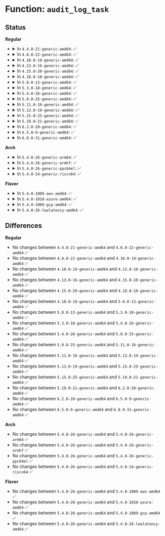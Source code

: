 # Function: <code>audit_log_task</code>

## Status
<b>Regular</b>
<ul>
<li>
<details>
<summary>In <code>4.4.0-21-generic-amd64</code>: ✅</summary>

```c
void audit_log_task(struct audit_buffer * ab)
```

```json
{
  "name": "audit_log_task",
  "collision_type": "Unique Static",
  "inline_type": "No",
  "funcs": [
    {
      "addr": 18446744071580052176,
      "name": "audit_log_task",
      "external": false,
      "loc": "kernel/auditsc.c:2359",
      "file": "kernel/auditsc.c",
      "inline": "seen, unknown",
      "caller_inline": [],
      "caller_func": [
        "kernel/auditsc.c:audit_core_dumps",
        "kernel/auditsc.c:__audit_seccomp"
      ]
    }
  ],
  "symbols": [
    {
      "addr": 18446744071580052176,
      "name": "audit_log_task",
      "section": ".text",
      "bind": "STB_LOCAL",
      "size": 254
    }
  ]
}
```
</details>
</li>
<li>
<details>
<summary>In <code>4.8.0-22-generic-amd64</code>: ✅</summary>

```c
void audit_log_task(struct audit_buffer * ab)
```

```json
{
  "name": "audit_log_task",
  "collision_type": "Unique Static",
  "inline_type": "No",
  "funcs": [
    {
      "addr": 18446744071580085216,
      "name": "audit_log_task",
      "external": false,
      "loc": "kernel/auditsc.c:2363",
      "file": "kernel/auditsc.c",
      "inline": "seen, unknown",
      "caller_inline": [],
      "caller_func": [
        "kernel/auditsc.c:__audit_seccomp",
        "kernel/auditsc.c:audit_core_dumps"
      ]
    }
  ],
  "symbols": [
    {
      "addr": 18446744071580085216,
      "name": "audit_log_task",
      "section": ".text",
      "bind": "STB_LOCAL",
      "size": 254
    }
  ]
}
```
</details>
</li>
<li>
<details>
<summary>In <code>4.10.0-19-generic-amd64</code>: ✅</summary>

```c
void audit_log_task(struct audit_buffer * ab)
```

```json
{
  "name": "audit_log_task",
  "collision_type": "Unique Static",
  "inline_type": "No",
  "funcs": [
    {
      "addr": 18446744071580125472,
      "name": "audit_log_task",
      "external": false,
      "loc": "kernel/auditsc.c:2371",
      "file": "kernel/auditsc.c",
      "inline": "seen, unknown",
      "caller_inline": [],
      "caller_func": [
        "kernel/auditsc.c:__audit_seccomp",
        "kernel/auditsc.c:audit_core_dumps"
      ]
    }
  ],
  "symbols": [
    {
      "addr": 18446744071580125472,
      "name": "audit_log_task",
      "section": ".text",
      "bind": "STB_LOCAL",
      "size": 254
    }
  ]
}
```
</details>
</li>
<li>
<details>
<summary>In <code>4.13.0-16-generic-amd64</code>: ✅</summary>

```c
void audit_log_task(struct audit_buffer * ab)
```

```json
{
  "name": "audit_log_task",
  "collision_type": "Unique Static",
  "inline_type": "No",
  "funcs": [
    {
      "addr": 18446744071580131152,
      "name": "audit_log_task",
      "external": false,
      "loc": "kernel/auditsc.c:2393",
      "file": "kernel/auditsc.c",
      "inline": "seen, unknown",
      "caller_inline": [],
      "caller_func": [
        "kernel/auditsc.c:__audit_seccomp",
        "kernel/auditsc.c:audit_core_dumps"
      ]
    }
  ],
  "symbols": [
    {
      "addr": 18446744071580131152,
      "name": "audit_log_task",
      "section": ".text",
      "bind": "STB_LOCAL",
      "size": 254
    }
  ]
}
```
</details>
</li>
<li>
<details>
<summary>In <code>4.15.0-20-generic-amd64</code>: ✅</summary>

```c
void audit_log_task(struct audit_buffer * ab)
```

```json
{
  "name": "audit_log_task",
  "collision_type": "Unique Static",
  "inline_type": "No",
  "funcs": [
    {
      "addr": 18446744071580183568,
      "name": "audit_log_task",
      "external": false,
      "loc": "kernel/auditsc.c:2422",
      "file": "kernel/auditsc.c",
      "inline": "seen, unknown",
      "caller_inline": [],
      "caller_func": [
        "kernel/auditsc.c:__audit_seccomp",
        "kernel/auditsc.c:audit_core_dumps"
      ]
    }
  ],
  "symbols": [
    {
      "addr": 18446744071580183568,
      "name": "audit_log_task",
      "section": ".text",
      "bind": "STB_LOCAL",
      "size": 259
    }
  ]
}
```
</details>
</li>
<li>
<details>
<summary>In <code>4.18.0-10-generic-amd64</code>: ✅</summary>

```c
void audit_log_task(struct audit_buffer * ab)
```

```json
{
  "name": "audit_log_task",
  "collision_type": "Unique Static",
  "inline_type": "No",
  "funcs": [
    {
      "addr": 18446744071580243392,
      "name": "audit_log_task",
      "external": false,
      "loc": "kernel/auditsc.c:2430",
      "file": "kernel/auditsc.c",
      "inline": "seen, unknown",
      "caller_inline": [],
      "caller_func": [
        "kernel/auditsc.c:audit_seccomp",
        "kernel/auditsc.c:audit_core_dumps"
      ]
    }
  ],
  "symbols": [
    {
      "addr": 18446744071580243392,
      "name": "audit_log_task",
      "section": ".text",
      "bind": "STB_LOCAL",
      "size": 259
    }
  ]
}
```
</details>
</li>
<li>
<details>
<summary>In <code>5.0.0-13-generic-amd64</code>: ✅</summary>

```c
void audit_log_task(struct audit_buffer * ab)
```

```json
{
  "name": "audit_log_task",
  "collision_type": "Unique Static",
  "inline_type": "No",
  "funcs": [
    {
      "addr": 18446744071580297584,
      "name": "audit_log_task",
      "external": false,
      "loc": "kernel/auditsc.c:2415",
      "file": "kernel/auditsc.c",
      "inline": "seen, unknown",
      "caller_inline": [],
      "caller_func": [
        "kernel/auditsc.c:audit_seccomp",
        "kernel/auditsc.c:audit_core_dumps"
      ]
    }
  ],
  "symbols": [
    {
      "addr": 18446744071580297584,
      "name": "audit_log_task",
      "section": ".text",
      "bind": "STB_LOCAL",
      "size": 259
    }
  ]
}
```
</details>
</li>
<li>
<details>
<summary>In <code>5.3.0-18-generic-amd64</code>: ✅</summary>

```c
void audit_log_task(struct audit_buffer * ab)
```

```json
{
  "name": "audit_log_task",
  "collision_type": "Unique Static",
  "inline_type": "No",
  "funcs": [
    {
      "addr": 18446744071580346352,
      "name": "audit_log_task",
      "external": false,
      "loc": "kernel/auditsc.c:2548",
      "file": "kernel/auditsc.c",
      "inline": "seen, unknown",
      "caller_inline": [],
      "caller_func": [
        "kernel/auditsc.c:audit_seccomp",
        "kernel/auditsc.c:audit_core_dumps"
      ]
    }
  ],
  "symbols": [
    {
      "addr": 18446744071580346352,
      "name": "audit_log_task",
      "section": ".text",
      "bind": "STB_LOCAL",
      "size": 266
    }
  ]
}
```
</details>
</li>
<li>
<details>
<summary>In <code>5.4.0-26-generic-amd64</code>: ✅</summary>

```c
void audit_log_task(struct audit_buffer * ab)
```

```json
{
  "name": "audit_log_task",
  "collision_type": "Unique Static",
  "inline_type": "No",
  "funcs": [
    {
      "addr": 18446744071580395120,
      "name": "audit_log_task",
      "external": false,
      "loc": "kernel/auditsc.c:2548",
      "file": "kernel/auditsc.c",
      "inline": "seen, unknown",
      "caller_inline": [],
      "caller_func": [
        "kernel/auditsc.c:audit_seccomp",
        "kernel/auditsc.c:audit_core_dumps"
      ]
    }
  ],
  "symbols": [
    {
      "addr": 18446744071580395120,
      "name": "audit_log_task",
      "section": ".text",
      "bind": "STB_LOCAL",
      "size": 266
    }
  ]
}
```
</details>
</li>
<li>
<details>
<summary>In <code>5.8.0-25-generic-amd64</code>: ✅</summary>

```c
void audit_log_task(struct audit_buffer * ab)
```

```json
{
  "name": "audit_log_task",
  "collision_type": "Unique Static",
  "inline_type": "No",
  "funcs": [
    {
      "addr": 18446744071580472976,
      "name": "audit_log_task",
      "external": false,
      "loc": "kernel/auditsc.c:2620",
      "file": "kernel/auditsc.c",
      "inline": "seen, unknown",
      "caller_inline": [],
      "caller_func": [
        "kernel/auditsc.c:audit_seccomp",
        "kernel/auditsc.c:audit_core_dumps"
      ]
    }
  ],
  "symbols": [
    {
      "addr": 18446744071580472976,
      "name": "audit_log_task",
      "section": ".text",
      "bind": "STB_LOCAL",
      "size": 268
    }
  ]
}
```
</details>
</li>
<li>
<details>
<summary>In <code>5.11.0-16-generic-amd64</code>: ✅</summary>

```c
void audit_log_task(struct audit_buffer * ab)
```

```json
{
  "name": "audit_log_task",
  "collision_type": "Unique Static",
  "inline_type": "No",
  "funcs": [
    {
      "addr": 18446744071580461104,
      "name": "audit_log_task",
      "external": false,
      "loc": "kernel/auditsc.c:2637",
      "file": "kernel/auditsc.c",
      "inline": "seen, unknown",
      "caller_inline": [],
      "caller_func": [
        "kernel/auditsc.c:audit_seccomp",
        "kernel/auditsc.c:audit_core_dumps"
      ]
    }
  ],
  "symbols": [
    {
      "addr": 18446744071580461104,
      "name": "audit_log_task",
      "section": ".text",
      "bind": "STB_LOCAL",
      "size": 268
    }
  ]
}
```
</details>
</li>
<li>
<details>
<summary>In <code>5.13.0-19-generic-amd64</code>: ✅</summary>

```c
void audit_log_task(struct audit_buffer * ab)
```

```json
{
  "name": "audit_log_task",
  "collision_type": "Unique Static",
  "inline_type": "No",
  "funcs": [
    {
      "addr": 18446744071580464864,
      "name": "audit_log_task",
      "external": false,
      "loc": "kernel/auditsc.c:2635",
      "file": "kernel/auditsc.c",
      "inline": "seen, unknown",
      "caller_inline": [],
      "caller_func": [
        "kernel/auditsc.c:audit_seccomp",
        "kernel/auditsc.c:audit_core_dumps"
      ]
    }
  ],
  "symbols": [
    {
      "addr": 18446744071580464864,
      "name": "audit_log_task",
      "section": ".text",
      "bind": "STB_LOCAL",
      "size": 264
    }
  ]
}
```
</details>
</li>
<li>
<details>
<summary>In <code>5.15.0-25-generic-amd64</code>: ✅</summary>

```c
void audit_log_task(struct audit_buffer * ab)
```

```json
{
  "name": "audit_log_task",
  "collision_type": "Unique Static",
  "inline_type": "No",
  "funcs": [
    {
      "addr": 18446744071580631824,
      "name": "audit_log_task",
      "external": false,
      "loc": "kernel/auditsc.c:2653",
      "file": "kernel/auditsc.c",
      "inline": "seen, unknown",
      "caller_inline": [],
      "caller_func": [
        "kernel/auditsc.c:audit_seccomp",
        "kernel/auditsc.c:audit_core_dumps"
      ]
    }
  ],
  "symbols": [
    {
      "addr": 18446744071580631824,
      "name": "audit_log_task",
      "section": ".text",
      "bind": "STB_LOCAL",
      "size": 264
    }
  ]
}
```
</details>
</li>
<li>
<details>
<summary>In <code>5.19.0-21-generic-amd64</code>: ✅</summary>

```c
void audit_log_task(struct audit_buffer * ab)
```

```json
{
  "name": "audit_log_task",
  "collision_type": "Unique Static",
  "inline_type": "No",
  "funcs": [
    {
      "addr": 18446744071580837952,
      "name": "audit_log_task",
      "external": false,
      "loc": "kernel/auditsc.c:2930",
      "file": "kernel/auditsc.c",
      "inline": "seen, unknown",
      "caller_inline": [],
      "caller_func": [
        "kernel/auditsc.c:audit_seccomp",
        "kernel/auditsc.c:audit_core_dumps"
      ]
    }
  ],
  "symbols": [
    {
      "addr": 18446744071580837952,
      "name": "audit_log_task",
      "section": ".text",
      "bind": "STB_LOCAL",
      "size": 305
    }
  ]
}
```
</details>
</li>
<li>
<details>
<summary>In <code>6.2.0-20-generic-amd64</code>: ✅</summary>

```c
void audit_log_task(struct audit_buffer * ab)
```

```json
{
  "name": "audit_log_task",
  "collision_type": "Unique Static",
  "inline_type": "No",
  "funcs": [
    {
      "addr": 18446744071581123280,
      "name": "audit_log_task",
      "external": false,
      "loc": "kernel/auditsc.c:2908",
      "file": "kernel/auditsc.c",
      "inline": "seen, unknown",
      "caller_inline": [],
      "caller_func": [
        "kernel/auditsc.c:audit_seccomp",
        "kernel/auditsc.c:audit_core_dumps"
      ]
    }
  ],
  "symbols": [
    {
      "addr": 18446744071581123280,
      "name": "audit_log_task",
      "section": ".text",
      "bind": "STB_LOCAL",
      "size": 305
    }
  ]
}
```
</details>
</li>
<li>
<details>
<summary>In <code>6.5.0-9-generic-amd64</code>: ✅</summary>

```c
void audit_log_task(struct audit_buffer * ab)
```

```json
{
  "name": "audit_log_task",
  "collision_type": "Unique Static",
  "inline_type": "No",
  "funcs": [
    {
      "addr": 18446744071581215120,
      "name": "audit_log_task",
      "external": false,
      "loc": "kernel/auditsc.c:2918",
      "file": "kernel/auditsc.c",
      "inline": "seen, unknown",
      "caller_inline": [],
      "caller_func": [
        "kernel/auditsc.c:audit_seccomp",
        "kernel/auditsc.c:audit_core_dumps"
      ]
    }
  ],
  "symbols": [
    {
      "addr": 18446744071581215120,
      "name": "audit_log_task",
      "section": ".text",
      "bind": "STB_LOCAL",
      "size": 305
    }
  ]
}
```
</details>
</li>
<li>
<details>
<summary>In <code>6.8.0-31-generic-amd64</code>: ✅</summary>

```c
void audit_log_task(struct audit_buffer * ab)
```

```json
{
  "name": "audit_log_task",
  "collision_type": "Unique Static",
  "inline_type": "No",
  "funcs": [
    {
      "addr": 18446744071581321488,
      "name": "audit_log_task",
      "external": false,
      "loc": "kernel/auditsc.c:2908",
      "file": "kernel/auditsc.c",
      "inline": "seen, unknown",
      "caller_inline": [],
      "caller_func": [
        "kernel/auditsc.c:audit_seccomp",
        "kernel/auditsc.c:audit_core_dumps"
      ]
    }
  ],
  "symbols": [
    {
      "addr": 18446744071581321488,
      "name": "audit_log_task",
      "section": ".text",
      "bind": "STB_LOCAL",
      "size": 305
    }
  ]
}
```
</details>
</li>
</ul>
<b>Arch</b>
<ul>
<li>
<details>
<summary>In <code>5.4.0-26-generic-arm64</code>: ✅</summary>

```c
void audit_log_task(struct audit_buffer * ab)
```

```json
{
  "name": "audit_log_task",
  "collision_type": "Unique Static",
  "inline_type": "No",
  "funcs": [
    {
      "addr": 18446603336491661312,
      "name": "audit_log_task",
      "external": false,
      "loc": "kernel/auditsc.c:2548",
      "file": "kernel/auditsc.c",
      "inline": "seen, unknown",
      "caller_inline": [],
      "caller_func": [
        "kernel/auditsc.c:audit_seccomp",
        "kernel/auditsc.c:audit_core_dumps"
      ]
    }
  ],
  "symbols": [
    {
      "addr": 18446603336491661312,
      "name": "audit_log_task",
      "section": ".text",
      "bind": "STB_LOCAL",
      "size": 268
    }
  ]
}
```
</details>
</li>
<li>
<details>
<summary>In <code>5.4.0-26-generic-armhf</code>: ✅</summary>

```c
void audit_log_task(struct audit_buffer * ab)
```

```json
{
  "name": "audit_log_task",
  "collision_type": "Unique Static",
  "inline_type": "No",
  "funcs": [
    {
      "addr": 3225615416,
      "name": "audit_log_task",
      "external": false,
      "loc": "kernel/auditsc.c:2548",
      "file": "kernel/auditsc.c",
      "inline": "seen, unknown",
      "caller_inline": [],
      "caller_func": [
        "kernel/auditsc.c:audit_seccomp",
        "kernel/auditsc.c:audit_core_dumps"
      ]
    }
  ],
  "symbols": [
    {
      "addr": 3225615416,
      "name": "audit_log_task",
      "section": ".text",
      "bind": "STB_LOCAL",
      "size": 308
    }
  ]
}
```
</details>
</li>
<li>
<details>
<summary>In <code>5.4.0-26-generic-ppc64el</code>: ✅</summary>

```c
void audit_log_task(struct audit_buffer * ab)
```

```json
{
  "name": "audit_log_task",
  "collision_type": "Unique Static",
  "inline_type": "No",
  "funcs": [
    {
      "addr": 13835058055284663296,
      "name": "audit_log_task",
      "external": false,
      "loc": "kernel/auditsc.c:2548",
      "file": "kernel/auditsc.c",
      "inline": "seen, unknown",
      "caller_inline": [],
      "caller_func": [
        "kernel/auditsc.c:audit_seccomp",
        "kernel/auditsc.c:audit_core_dumps"
      ]
    }
  ],
  "symbols": [
    {
      "addr": 13835058055284663296,
      "name": "audit_log_task",
      "section": ".text",
      "bind": "STB_LOCAL",
      "size": 348
    }
  ]
}
```
</details>
</li>
<li>
<details>
<summary>In <code>5.4.0-24-generic-riscv64</code>: ✅</summary>

```c
void audit_log_task(struct audit_buffer * ab)
```

```json
{
  "name": "audit_log_task",
  "collision_type": "Unique Static",
  "inline_type": "No",
  "funcs": [
    {
      "addr": 18446743936272053534,
      "name": "audit_log_task",
      "external": false,
      "loc": "kernel/auditsc.c:2548",
      "file": "kernel/auditsc.c",
      "inline": "seen, unknown",
      "caller_inline": [],
      "caller_func": [
        "kernel/auditsc.c:audit_seccomp",
        "kernel/auditsc.c:audit_core_dumps"
      ]
    }
  ],
  "symbols": [
    {
      "addr": 18446743936272053534,
      "name": "audit_log_task",
      "section": ".text",
      "bind": "STB_LOCAL",
      "size": 230
    }
  ]
}
```
</details>
</li>
</ul>
<b>Flavor</b>
<ul>
<li>
<details>
<summary>In <code>5.4.0-1009-aws-amd64</code>: ✅</summary>

```c
void audit_log_task(struct audit_buffer * ab)
```

```json
{
  "name": "audit_log_task",
  "collision_type": "Unique Static",
  "inline_type": "No",
  "funcs": [
    {
      "addr": 18446744071580363920,
      "name": "audit_log_task",
      "external": false,
      "loc": "kernel/auditsc.c:2548",
      "file": "kernel/auditsc.c",
      "inline": "seen, unknown",
      "caller_inline": [],
      "caller_func": [
        "kernel/auditsc.c:audit_seccomp",
        "kernel/auditsc.c:audit_core_dumps"
      ]
    }
  ],
  "symbols": [
    {
      "addr": 18446744071580363920,
      "name": "audit_log_task",
      "section": ".text",
      "bind": "STB_LOCAL",
      "size": 266
    }
  ]
}
```
</details>
</li>
<li>
<details>
<summary>In <code>5.4.0-1010-azure-amd64</code>: ✅</summary>

```c
void audit_log_task(struct audit_buffer * ab)
```

```json
{
  "name": "audit_log_task",
  "collision_type": "Unique Static",
  "inline_type": "No",
  "funcs": [
    {
      "addr": 18446744071580311088,
      "name": "audit_log_task",
      "external": false,
      "loc": "kernel/auditsc.c:2548",
      "file": "kernel/auditsc.c",
      "inline": "seen, unknown",
      "caller_inline": [],
      "caller_func": [
        "kernel/auditsc.c:audit_seccomp",
        "kernel/auditsc.c:audit_core_dumps"
      ]
    }
  ],
  "symbols": [
    {
      "addr": 18446744071580311088,
      "name": "audit_log_task",
      "section": ".text",
      "bind": "STB_LOCAL",
      "size": 266
    }
  ]
}
```
</details>
</li>
<li>
<details>
<summary>In <code>5.4.0-1009-gcp-amd64</code>: ✅</summary>

```c
void audit_log_task(struct audit_buffer * ab)
```

```json
{
  "name": "audit_log_task",
  "collision_type": "Unique Static",
  "inline_type": "No",
  "funcs": [
    {
      "addr": 18446744071580355168,
      "name": "audit_log_task",
      "external": false,
      "loc": "kernel/auditsc.c:2548",
      "file": "kernel/auditsc.c",
      "inline": "seen, unknown",
      "caller_inline": [],
      "caller_func": [
        "kernel/auditsc.c:audit_seccomp",
        "kernel/auditsc.c:audit_core_dumps"
      ]
    }
  ],
  "symbols": [
    {
      "addr": 18446744071580355168,
      "name": "audit_log_task",
      "section": ".text",
      "bind": "STB_LOCAL",
      "size": 266
    }
  ]
}
```
</details>
</li>
<li>
<details>
<summary>In <code>5.4.0-26-lowlatency-amd64</code>: ✅</summary>

```c
void audit_log_task(struct audit_buffer * ab)
```

```json
{
  "name": "audit_log_task",
  "collision_type": "Unique Static",
  "inline_type": "No",
  "funcs": [
    {
      "addr": 18446744071580410480,
      "name": "audit_log_task",
      "external": false,
      "loc": "kernel/auditsc.c:2548",
      "file": "kernel/auditsc.c",
      "inline": "seen, unknown",
      "caller_inline": [],
      "caller_func": [
        "kernel/auditsc.c:audit_seccomp",
        "kernel/auditsc.c:audit_core_dumps"
      ]
    }
  ],
  "symbols": [
    {
      "addr": 18446744071580410480,
      "name": "audit_log_task",
      "section": ".text",
      "bind": "STB_LOCAL",
      "size": 266
    }
  ]
}
```
</details>
</li>
</ul>

## Differences
<b>Regular</b>
<ul>
<li>
No changes between <code>4.4.0-21-generic-amd64</code> and <code>4.8.0-22-generic-amd64</code> ✅
</li>
<li>
No changes between <code>4.8.0-22-generic-amd64</code> and <code>4.10.0-19-generic-amd64</code> ✅
</li>
<li>
No changes between <code>4.10.0-19-generic-amd64</code> and <code>4.13.0-16-generic-amd64</code> ✅
</li>
<li>
No changes between <code>4.13.0-16-generic-amd64</code> and <code>4.15.0-20-generic-amd64</code> ✅
</li>
<li>
No changes between <code>4.15.0-20-generic-amd64</code> and <code>4.18.0-10-generic-amd64</code> ✅
</li>
<li>
No changes between <code>4.18.0-10-generic-amd64</code> and <code>5.0.0-13-generic-amd64</code> ✅
</li>
<li>
No changes between <code>5.0.0-13-generic-amd64</code> and <code>5.3.0-18-generic-amd64</code> ✅
</li>
<li>
No changes between <code>5.3.0-18-generic-amd64</code> and <code>5.4.0-26-generic-amd64</code> ✅
</li>
<li>
No changes between <code>5.4.0-26-generic-amd64</code> and <code>5.8.0-25-generic-amd64</code> ✅
</li>
<li>
No changes between <code>5.8.0-25-generic-amd64</code> and <code>5.11.0-16-generic-amd64</code> ✅
</li>
<li>
No changes between <code>5.11.0-16-generic-amd64</code> and <code>5.13.0-19-generic-amd64</code> ✅
</li>
<li>
No changes between <code>5.13.0-19-generic-amd64</code> and <code>5.15.0-25-generic-amd64</code> ✅
</li>
<li>
No changes between <code>5.15.0-25-generic-amd64</code> and <code>5.19.0-21-generic-amd64</code> ✅
</li>
<li>
No changes between <code>5.19.0-21-generic-amd64</code> and <code>6.2.0-20-generic-amd64</code> ✅
</li>
<li>
No changes between <code>6.2.0-20-generic-amd64</code> and <code>6.5.0-9-generic-amd64</code> ✅
</li>
<li>
No changes between <code>6.5.0-9-generic-amd64</code> and <code>6.8.0-31-generic-amd64</code> ✅
</li>
</ul>
<b>Arch</b>
<ul>
<li>
No changes between <code>5.4.0-26-generic-amd64</code> and <code>5.4.0-26-generic-arm64</code> ✅
</li>
<li>
No changes between <code>5.4.0-26-generic-amd64</code> and <code>5.4.0-26-generic-armhf</code> ✅
</li>
<li>
No changes between <code>5.4.0-26-generic-amd64</code> and <code>5.4.0-26-generic-ppc64el</code> ✅
</li>
<li>
No changes between <code>5.4.0-26-generic-amd64</code> and <code>5.4.0-24-generic-riscv64</code> ✅
</li>
</ul>
<b>Flavor</b>
<ul>
<li>
No changes between <code>5.4.0-26-generic-amd64</code> and <code>5.4.0-1009-aws-amd64</code> ✅
</li>
<li>
No changes between <code>5.4.0-26-generic-amd64</code> and <code>5.4.0-1010-azure-amd64</code> ✅
</li>
<li>
No changes between <code>5.4.0-26-generic-amd64</code> and <code>5.4.0-1009-gcp-amd64</code> ✅
</li>
<li>
No changes between <code>5.4.0-26-generic-amd64</code> and <code>5.4.0-26-lowlatency-amd64</code> ✅
</li>
</ul>
